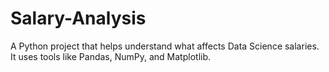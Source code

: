 # Salary-Analysis
A Python project that helps understand what affects Data Science salaries. It uses tools like Pandas, NumPy, and Matplotlib. 
